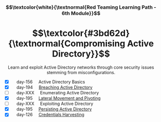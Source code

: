 <h3 align="center"> $$\textcolor{white}{\textnormal{Red Teaming Learning Path - 6th Module}}$$ </h3>

<h1 align="center"> $$\textcolor{#3bd62d}{\textnormal{Compromising Active Directory}}$$ </h1>

<p align="center">Learn and exploit Active Directory networks through core security issues stemming from misconfigurations.</p>

- [x] &nbsp;&nbsp;&nbsp; day-156 &nbsp;&nbsp;&nbsp; Active Directory Basics
- [x] &nbsp;&nbsp;&nbsp; day-194 &nbsp;&nbsp;&nbsp; [Breaching Active Directory](https://github.com/RosanaFSS/TryHackMe/blob/Red-Teaming-learning-path/6.2.%20Breaching%20Active%20Directory.md)
- [ ] &nbsp;&nbsp;&nbsp; day-XXX &nbsp;&nbsp;&nbsp; Enumerating Active Directory
- [x] &nbsp;&nbsp;&nbsp; day-195 &nbsp;&nbsp;&nbsp; [Lateral Movement and Pivoting](https://github.com/RosanaFSS/TryHackMe/blob/Red-Teaming-learning-path/6.4.%20Lateral%20Movement%20and%20Pivoting.md)
- [ ] &nbsp;&nbsp;&nbsp; day-XXX &nbsp;&nbsp;&nbsp; Exploiting Active Directory
- [x] &nbsp;&nbsp;&nbsp; day-195 &nbsp;&nbsp;&nbsp; [Persisting Active Directory](https://github.com/RosanaFSS/TryHackMe/blob/Red-Teaming-learning-path/6.6.%20Persisting%20Active%20Directory.md)
- [x] &nbsp;&nbsp;&nbsp; day-126 &nbsp;&nbsp;&nbsp; [Credentials Harvesting](https://github.com/RosanaFSS/TryHackMe/blob/Red-Teaming-learning-path/6.7.%20Credentials%20Harvesting.md)
